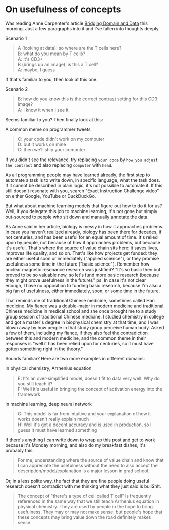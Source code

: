 # On usefulness of concepts

Was reading Anne Carpenter's article [Bridging Domain and Data](https://www.cell.com/action/showPdf?pii=S2666-3899%2820%2930084-2) this morning. Just a few paragraphs into it and I've fallen into thoughts deeply.

Scenario 1
> A (looking at data): so where are the T cells here?  
  B: what do you mean by T cells?  
  A: it's CD3+  
  B (brings up an image): is this a T cell?  
  A: maybe, I guess  

If that's familiar to you, then look at this one:

Scenario 2
> B: how do you know this is the correct contrast setting for this CD3 image?  
  A: I know it when I see it  

Seems familiar to you? Then finally look at this:

A common meme on programmer tweets
> C: your code didn't work on my computer  
  D: but it works on mine  
  C: then we'll ship your computer  

If you didn't see the relevance, try replacing `your code` by `how you adjust the contrast` and also replacing `computer` with `head`.

As all programming people may have learned already, the first step to automate a task is to write down, in specific language, what the task does. If it cannot be described in plain logic, it's not possible to automate it. If this still doesn't resonate with you, search "Exact Instruction Challenge video" on either Google, YouTube or DuckDuckGo.

But what about machine learning models that figure out how to do it for us? Well, if you delegate this job to machine learning, it's not gone but simply out-sourced to people who sit down and manually annotate the data.

As Anne said in her article, biology is messy in how it approaches problems. In case you haven't realized already, biology has been there for decades, if not centuries, and has been useful for an equal amount of time. It's relied upon by people, not because of how it approaches problems, but because it's useful. That's where the source of value chain sits here: it saves lives, improves life quality, and so on. That's like how projects get funded: they are either useful soon or immediately ("applied science"), or they promise usefulness some time in the future ("basic science"). Remember how nuclear magnetic resonance research was justified? "It's so basic then but proved to be so valuable now, so let's fund more basic research (because they might prove usefulness in the future)." ps. In case it's not clear enough, I have no opposition to funding basic research, because I'm also a big fan of usefulness, either immediately, soon, or some time in the future.

That reminds me of traditional Chinese medicine, sometimes called Han medicine. My fiance was a double-major in modern medicine and traditional Chinese medicine in medical school and she once brought me to a study group session of traditional Chinese medicine. I studied chemistry in college and got a master's degree in biophysical chemistry at that time, and I was blown away by how people in that study group perceive human body. Asked a few of them, including my fiance, if they also feel the contradiction between this and modern medicine, and the common theme in their responses is "well it has been relied upon for centuries, so it must have gotten something right in the theory."

Sounds familiar? Here are two more examples in different domains:

In physical chemistry, Arrhenius equation
> E: It's an over-simplified model, doesn't fit to data very well. Why do you still teach it?  
  F: Well it's useful in bringing the concept of activation energy into the framework  

In machine learning, deep neural network
> G: This model is far from intuitive and your explanation of how it works doesn't really explain much  
  H: Well it's got a decent accuracy and is used in production, so I guess it must have learned something
  
If there's anything I can write down to wrap up this post and get to work because it's Monday morning, and also do my breakfast dishes, it's probably this:

> For me, understanding where the source of value chain and know that I can appreciate the usefulness without the need to also accept the description/model/explanation is a major lesson in grad school.  

Or, in a less polite way, the fact that they are fine people doing useful research doesn't contradict with me thinking what they just said is bull$h!t.

> The concept of "there's a type of cell called T cell" is frequently referenced in the same way that we still teach Arrhenius equation in physical chemistry. They are used by people in the hope to bring usefulness. They may or may not make sense, but people's hope that these concepts may bring value down the road definitely makes sense.
